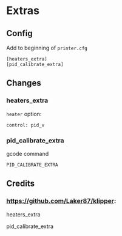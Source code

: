 # Extras

## Config

Add to beginning of `printer.cfg`

```
[heaters_extra]
[pid_calibrate_extra]
```

## Changes

### heaters_extra

`heater` option:

`control: pid_v`

### pid_calibrate_extra

gcode command

`PID_CALIBRATE_EXTRA`

## Credits

### https://github.com/Laker87/klipper:

heaters_extra

pid_calibrate_extra
